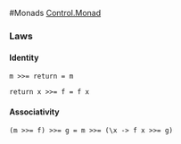 #Monads
[Control.Monad](https://hackage.haskell.org/package/base-4.14.0.0/docs/Control-Monad.html)

### Laws

#### Identity
```
m >>= return = m
```
```
return x >>= f = f x
```
#### Associativity
```
(m >>= f) >>= g = m >>= (\x -> f x >>= g)
```



